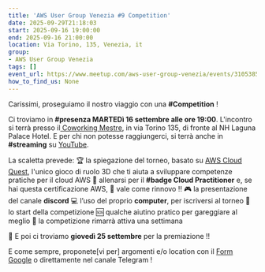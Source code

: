 ```yaml
---
title: 'AWS User Group Venezia #9 Competition'
date: 2025-09-29T21:18:03
start: 2025-09-16 19:00:00
end: 2025-09-16 21:00:00
location: Via Torino, 135, Venezia, it
group:
- AWS User Group Venezia
tags: []
event_url: https://www.meetup.com/aws-user-group-venezia/events/310538528/
how_to_find_us: None
---
```


Carissimi, proseguiamo il nostro viaggio con una **#Competition** !

Ci troviamo in **#presenza MARTEDì 16 settembre alle ore 19:00**.
L'incontro si terrà presso il[ Coworking Mestre](https://www.coworkingmestre.it/), in via Torino 135, di fronte al NH Laguna Palace Hotel. E per chi non potesse raggiungerci, si terrà anche in **#streaming** su [YouTube](https://www.youtube.com/watch?v=GB4eUm1p5b8).

La scaletta prevede:
🏆 la spiegazione del torneo, basato su [AWS Cloud Quest](https://aws.amazon.com/training/digital/aws-cloud-quest/), l'unico gioco di ruolo 3D che ti aiuta a sviluppare competenze pratiche per il cloud AWS
🏅 allenarsi per il **#badge Cloud Practitioner** e, se hai questa certificazione AWS, 🔄 vale come rinnovo ‼️
🎮 la presentazione del canale **discord**
💻 l’uso del proprio **computer**, per iscriversi al torneo
🚦 lo start della competizione
🆘 qualche aiutino pratico per gareggiare al meglio
🏁 la competizione rimarrà attiva una settimana

👕 E poi ci troviamo **giovedì 25 settembre** per la premiazione ‼️

E come sempre, proponete[vi per] argomenti e/o location con il [Form Google](https://forms.gle/1JdE6YWPbo6phuLe8) o direttamente nel canale Telegram !
